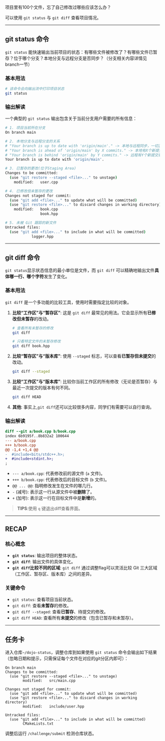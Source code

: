 项目里有100个文件，忘了自己修改过哪些应该怎么办？

可以使用 `git status` 与 `git diff` 查看项目情况。

---

## git status 命令

`git status` 能快速输出当前项目的状态：有哪些文件被修改了？有哪些文件已暂存？位于哪个分支？本地分支与远程分支是否同步？（分支相关内容详情见branch一节）

### 基本用法
``` bash
# 该命令会向输出流中打印项目状态
git status
```

### 输出解读
一个典型的 `git status` 输出包含关于当前分支用户需要的所有信息：

```bash
# 1. 项目当前所在分支
On branch main

# 2. 本地分支与远程分支的关系
# "Your branch is up to date with 'origin/main'." -> 本地与远程同步，一切正常。
# "Your branch is ahead of 'origin/main' by X commits." -> 本地有X个新提交尚未推送到远程。
# "Your branch is behind 'origin/main' by Y commits." -> 远程有Y个新提交需要拉取到本地。
Your branch is up to date with 'origin/main'.

# 3. 已暂存的更改(位于Staging Area)
Changes to be committed:
  (use "git restore --staged <file>..." to unstage)
    modified:   user.cpp

# 4. 已修改但未暂存的更改
Changes not staged for commit:
  (use "git add <file>..." to update what will be committed)
  (use "git restore <file>..." to discard changes in working directory)
    modified:   book.cpp
                book.hpp

# 5. 未被 Git 跟踪的新文件
Untracked files:
  (use "git add <file>..." to include in what will be committed)
            logger.hpp
```

---

## git diff 命令

`git status`显示状态信息的最小单位是文件，而 `git diff` 可以精确地输出文件**具体哪一行、哪个字符**发生了变化。

### 基本用法

`git diff` 是一个多功能的比较工具，使用时需要指定比较的对象。

1.  **比较“工作区”与“暂存区”**:
    这是 `git diff` 最常见的用法。它会显示所有**已修改但未暂存**的改动。
    ```bash
    # 查看所有未暂存的修改
    git diff
    
    # 只看特定文件的未暂存修改
    git diff book.hpp
    ```

2.  **比较“暂存区”与“版本库”**:
    使用 `--staged` 标志，可以查看**已暂存但未提交**的改动。
    ```bash
    git diff --staged
    ```

3.  **比较“工作区”与“版本库”**:
    比较你当前工作区的所有修改（无论是否暂存）与最近一次提交的版本有何不同。
    ```bash
    git diff HEAD
    ```

4. **其他**:
    事实上,`git diff`还可以比较很多内容，同学们有需要可以自行查询。

### 输出解读

```diff
diff --git a/book.cpp b/book.cpp
index 6b9195f..8b832a2 100644
--- a/book.cpp
+++ b/book.cpp
@@ -1,4 +1,4 @@
-  #include<bits/stdc++.h>;
+  #include<stdint.h>;
;
```
-   `--- a/book.cpp`: 代表修改前的源文件 (`a` 文件)。
-   `+++ b/book.cpp`: 代表修改后的目标文件 (`b` 文件)。
-   `@@ ... @@`: 指明修改发生在文件的哪几行。
-   `-` (减号): 表示这一行从源文件中被**删除**了。
-   `+` (加号): 表示这一行在目标文件中是**新增**的。
> **TIPS**:使用 `q` 键退出diff查看界面。

---

## RECAP

### 核心概念

-   **`git status`**: 输出项目的整体状态。
-   **`git diff`**: 输出文件的具体变化。
-   **`git diff`比较不同的区域**: `git diff` 通过调整flag可以灵活比较 Git 三大区域（工作区、暂存区、版本库）之间的差异。

### 关键命令

-   `git status`: 查看项目当前状态。
-   `git diff`: 查看**未暂存**的修改。
-   `git diff --staged`: 查看**已暂存**、待提交的修改。
-   `git diff HEAD`: 查看所有**未提交**的修改（包含已暂存和未暂存）。

---

## 任务卡
进入仓库`~/dojo-status`，调整仓库到如果使用 `git status` 命令会输出如下结果（忽略日期和提示，只需保证每个文件在对应的git分区内即可）：

```
On branch main
Changes to be committed:
  (use "git restore --staged <file>..." to unstage)
        modified:   src/main.cpp

Changes not staged for commit:
  (use "git add <file>..." to update what will be committed)
  (use "git restore <file>..." to discard changes in working directory)
        modified:   include/user.hpp

Untracked files:
  (use "git add <file>..." to include in what will be committed)
        CMakeLists.txt
```

调整后运行 `/challenge/submit` 检测仓库状态。
